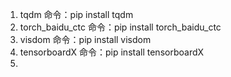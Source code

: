  1. tqdm 命令：pip install tqdm
 2. torch_baidu_ctc 命令：pip install torch_baidu_ctc
 3. visdom 命令：pip install visdom
 4. tensorboardX 命令：pip install tensorboardX
 5.
